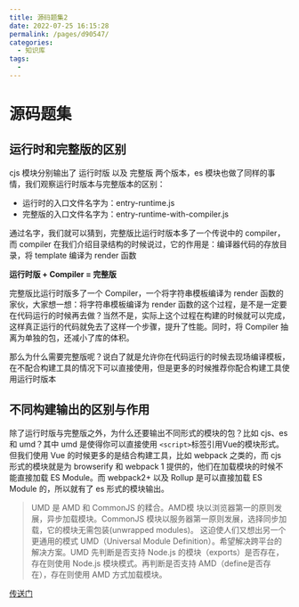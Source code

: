 ```yaml
---
title: 源码题集2
date: 2022-07-25 16:15:28
permalink: /pages/d90547/
categories:
  - 知识库
tags:
  - 
---
```


# 源码题集

## 运行时和完整版的区别

cjs 模块分别输出了 运行时版 以及 完整版 两个版本，es 模块也做了同样的事情，我们观察运行时版本与完整版本的区别：
- 运行时的入口文件名字为：entry-runtime.js
- 完整版的入口文件名字为：entry-runtime-with-compiler.js

通过名字，我们就可以猜到，完整版比运行时版本多了一个传说中的 compiler，而 compiler 在我们介绍目录结构的时候说过，它的作用是：编译器代码的存放目录，将 template 编译为 render 函数

**运行时版 + Compiler = 完整版**

完整版比运行时版多了一个 Compiler，一个将字符串模板编译为 render 函数的家伙，大家想一想：将字符串模板编译为 render 函数的这个过程，是不是一定要在代码运行的时候再去做？当然不是，实际上这个过程在构建的时候就可以完成，这样真正运行的代码就免去了这样一个步骤，提升了性能。同时，将 Compiler 抽离为单独的包，还减小了库的体积。

那么为什么需要完整版呢？说白了就是允许你在代码运行的时候去现场编译模板，在不配合构建工具的情况下可以直接使用，但是更多的时候推荐你配合构建工具使用运行时版本

## 不同构建输出的区别与作用

除了运行时版与完整版之外，为什么还要输出不同形式的模块的包？比如 cjs、es 和 umd？其中 umd 是使得你可以直接使用 `<script>`标签引用Vue的模块形式。但我们使用 Vue 的时候更多的是结合构建工具，比如 webpack 之类的，而 cjs 形式的模块就是为 browserify 和 webpack 1 提供的，他们在加载模块的时候不能直接加载 ES Module。而 webpack2+ 以及 Rollup 是可以直接加载 ES Module 的，所以就有了 es 形式的模块输出。

> UMD 是 AMD 和 CommonJS 的糅合。AMD模 块以浏览器第一的原则发展，异步加载模块。CommonJS 模块以服务器第一原则发展，选择同步加载，它的模块无需包装(unwrapped modules)。
这迫使人们又想出另一个更通用的模式 UMD（Universal Module Definition）。希望解决跨平台的解决方案。UMD 先判断是否支持 Node.js 的模块（exports）是否存在，存在则使用 Node.js 模块模式。再判断是否支持 AMD（define是否存在），存在则使用 AMD 方式加载模块。

[传送门](http://javascript.ruanyifeng.com/nodejs/module.html#toc0)

## 
